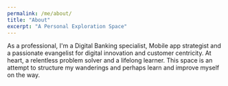 ```yaml
---
permalink: /me/about/
title: "About"
excerpt: "A Personal Exploration Space"
---
```


As a professional, I'm a Digital Banking specialist, Mobile app strategist and a passionate evangelist for digital innovation and customer centricity.
At heart, a relentless problem solver and a lifelong learner.
This space is an attempt to structure my wanderings and perhaps learn and improve myself on the way.
